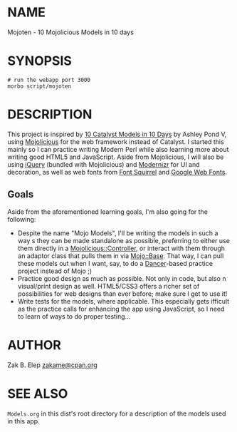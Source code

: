 # NAME

Mojoten - 10 Mojolicious Models in 10 days

# SYNOPSIS

    # run the webapp port 3000
    morbo script/mojoten

# DESCRIPTION

This project is inspired by [10 Catalyst Models in 10
Days](http://sedition.com/a/2733) by Ashley Pond V, using
[Mojolicious](http://mojolicious.org) for the web framework instead of
Catalyst.  I started this mainly so I can practice writing Modern Perl
while also learning more about writing good HTML5 and JavaScript.  Aside
from Mojolicious, I will also be using [jQuery](http://jquery.com)
(bundled with Mojolicious) and [Modernizr](http://www.modernizr.com) for
UI and decoration, as well as web fonts from [Font
Squirrel](http://www.fontsquirrel.com) and [Google Web
Fonts](http://www.google.com/webfonts).

## Goals

Aside from the aforementioned learning goals, I'm also going for the
following:

- Despite the name "Mojo Models", I'll be writing the models in such a way
s they can be made standalone as possible, preferring to either use them
directly in a [Mojolicious::Controller](https://metacpan.org/pod/Mojolicious::Controller), or interact with them through
an adaptor class that pulls them in via [Mojo::Base](https://metacpan.org/pod/Mojo::Base).  That way, I can
pull these models out when I want, say, to do a [Dancer](https://metacpan.org/pod/Dancer)-based practice
project instead of Mojo ;)
- Practice good design as much as possible.  Not only in code, but also n
visual/print design as well.  HTML5/CSS3 offers a richer set of
possibilities for web designs than ever before; make sure I get to use
it!
- Write tests for the models, where applicable.  This especially gets
ifficult as the practice calls for enhancing the app using JavaScript,
so I need to learn of ways to do proper testing...

# AUTHOR

Zak B. Elep <zakame@cpan.org>

# SEE ALSO

`Models.org` in this dist's root directory for a description of the
models used in this app.
